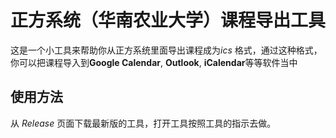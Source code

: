 # 正方系统（华南农业大学）课程导出工具

这是一个小工具来帮助你从正方系统里面导出课程成为*ics* 格式，通过这种格式，你可以把课程导入到**Google Calendar**, **Outlook**, **iCalendar**等等软件当中

## 使用方法

从 *Release* 页面下载最新版的工具，打开工具按照工具的指示去做。

 